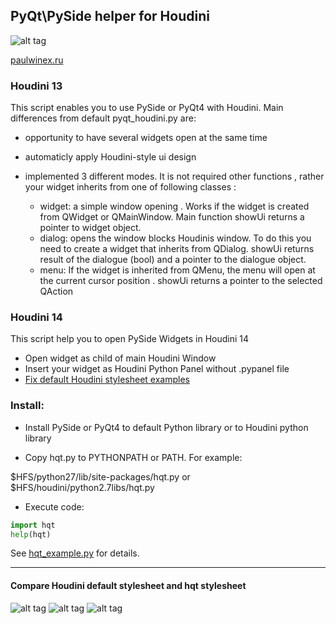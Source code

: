 PyQt\PySide helper for Houdini
--------------------------

![alt tag](http://www.paulwinex.ru/wp-content/uploads/2015/04/hqt.jpg)


[paulwinex.ru](http://paulwinex.ru)

### Houdini 13

This script enables you to use PySide or PyQt4 with Houdini. Main differences from default pyqt_houdini.py are:

  - opportunity to have several widgets open at the same time
  
  - automaticly apply Houdini-style ui design

  - implemented 3 different modes. It is not required other functions , rather your widget inherits from one of following classes :
    - widget: a simple window opening . Works if the widget is created from QWidget or QMainWindow. Main function showUi returns a pointer to widget object.
    - dialog: opens the window blocks Houdinis window. To do this you need to create a widget that inherits from QDialog. showUi returns result of the dialogue (bool) and a pointer to the dialogue object.
    - menu: If the widget is inherited from QMenu, the menu will open at the current cursor position . showUi returns a pointer to the selected QAction
        
### Houdini 14
        
This script help you to open PySide Widgets in Houdini 14
 
  - Open widget as child of main Houdini Window
  - Insert your widget as Houdini Python Panel without .pypanel file
  - [Fix default Houdini stylesheet examples](http://www.paulwinex.ru/hqt_release2/)
        
### Install:

  - Install PySide or PyQt4 to default Python library or to Houdini python library

  - Copy hqt.py to PYTHONPATH or PATH. For example:

$HFS/python27/lib/site-packages/hqt.py
or
$HFS/houdini/python2.7libs/hqt.py

  - Execute code:

```python
import hqt
help(hqt)
```


See [hqt_example.py](https://github.com/paulwinex/hqt/blob/master/hqt_example.py) for details.

---------------

#### Compare Houdini default stylesheet and hqt stylesheet

![alt tag](http://www.paulwinex.ru/wp-content/uploads/2015/03/compare_1.png)
![alt tag](http://www.paulwinex.ru/wp-content/uploads/2015/03/compare_2.png)
![alt tag](http://www.paulwinex.ru/wp-content/uploads/2015/03/compare_3.png)
